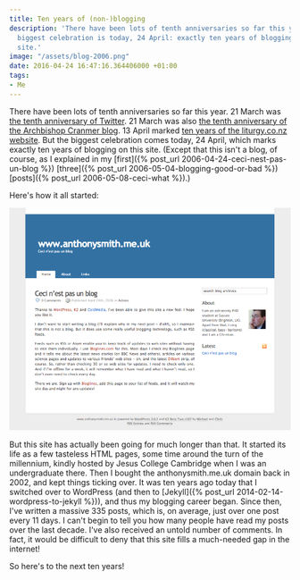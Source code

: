```yaml
---
title: Ten years of (non-)blogging
description: 'There have been lots of tenth anniversaries so far this year. But the
  biggest celebration is today, 24 April: exactly ten years of blogging on this
  site.'
image: "/assets/blog-2006.png"
date: 2016-04-24 16:47:16.364406000 +01:00
tags:
- Me
---
```

There have been lots of tenth anniversaries so far this year. 21 March was [the tenth anniversary of Twitter](https://blog.twitter.com/2016/thank-you-love-twitter). 21 March was also [the tenth anniversary of the Archbishop Cranmer blog](http://archbishopcranmer.com/archbishop-cranmer-10-years-of-religio-political-edification-and-enlightenment/). 13 April marked [ten years of the liturgy.co.nz website](http://liturgy.co.nz/celebrating-10-years-online). But the biggest celebration comes today, 24 April, which marks exactly ten years of blogging on this site. (Except that this isn't a blog, of course, as I explained in my [first]({% post_url 2006-04-24-ceci-nest-pas-un-blog %}) [three]({% post_url 2006-05-04-blogging-good-or-bad %}) [posts]({% post_url 2006-05-08-ceci-what %}).)

Here's how it all started:

[![Ceci n'est pas un blog](/assets/blog-2006.png)](/assets/blog-2006.png "Ceci n'est pas un blog")

But this site has actually been going for much longer than that. It started its life as a few tasteless HTML pages, some time around the turn of the millennium, kindly hosted by Jesus College Cambridge when I was an undergraduate there. Then I bought the anthonysmith.me.uk domain back in 2002, and kept things ticking over. It was ten years ago today that I switched over to WordPress (and then to [Jekyll]({% post_url 2014-02-14-wordpress-to-jekyll %})), and thus my blogging career began. Since then, I've written a massive 335 posts, which is, on average, just over one post every 11 days. I can't begin to tell you how many people have read my posts over the last decade. I've also received an untold number of comments. In fact, it would be difficult to deny that this site fills a much-needed gap in the internet!

So here's to the next ten years!

